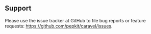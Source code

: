 ## Support

Please use the issue tracker at GitHub to file bug reports or feature requests: https://github.com/pepkit/caravel/issues.
